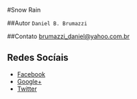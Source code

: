#Snow Rain

##Autor
`Daniel B. Brumazzi`

##Contato
brumazzi_daniel@yahoo.com.br

## Redes Socíais
<ul>
	<li><a href="https://www.facebook.com/daniel.brumazzi">Facebook</a></li>
	<li><a href="https://plus.google.com/+DanielBrumazzi">Google+</a></li>
	<li><a href="https://twitter.com/brumazzi_daniel">Twitter</a></li>
</ul>
